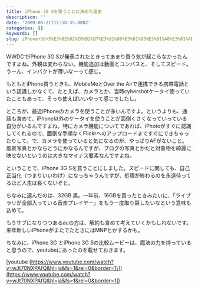 ```yaml
---
title: iPhone 3G Sを買うことに決めた理由
description: ''
date: '2009-06-21T12:58:35.000Z'
categories: []
keywords: []
slug: iPhone+3G+S%E3%82%92%E8%B2%B7%E3%81%86%E3%81%93%E3%81%A8%E3%81%AB%E6%B1%BA%E3%82%81%E3%81%9F%E7%90%86%E7%94%B1
---
```

WWDCでiPhone 3G Sが発表されたときってあまり買う気が起こらなかったんですよね。外観は変わらない。機能追加は動画とコンパスと、そしてスピード。うーん、インパクトが薄いなーって感じ。

もともとiPhone買うときも、MobileMeとOver the Airで連携できる携帯電話という認識しかなくて、たとえば、カメラとか、当時cybershotケータイ使っていたこともあって、そっち使えばいいやって感じでしたし。

ところが、最近iPhoneのカメラを使うことが多いんですよ。というよりも、通話も含めて、iPhone以外のケータイを使うことが面倒くさくなっていっている自分がいるんですよね。特にカメラ機能についてであれば、iPhotoがすぐに認識してくれるので、面倒な手順なくFlickrへのアップロードまですぐにできちゃったりして。で、カメラを使っていると気になるのが、やっぱりAFがないこと。風景写真とかならどうにかなるんですが、ブログの写真とかだと対象物を綺麗に映せないというのは大きなマイナス要素なんですよね。

ということで、iPhone 3G Sを買うことにしました。スピードに関しても、自己正当化（つまりいいわけ）になっちゃうんですが、処理が終わるのを永遠待ってるほど人生は長くないぞと。

ちなみに選んだのは、32GB 黒。一年前、16GBを買ったときみたいに、「ライブラリが全部入っている音楽プレイヤー」をもう一度取り戻したいなという意味も込めて。

もうサブになりつつあるauの方は、解約も含めて考えていくかもしれないです。来年新しいiPhoneがまたでたときにはMNPとかするかも。

ちなみに、iPhone 3G とiPhone 3G Sの比較ムービーは、魔法の力を持っていると思うので、youtubeにあったのを載せておきます。

\[youtube [https://www.youtube.com/watch?v=wJt70NXPAfQ&hl=ja&fs=1&rel=0&border=1\]](https://www.youtube.com/watch?v=wJt70NXPAfQ&hl=ja&fs=1&rel=0&border=1])